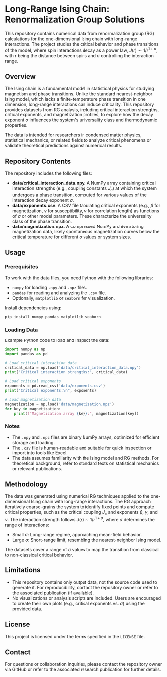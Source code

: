 # Long-Range Ising Chain: Renormalization Group Solutions

This repository contains numerical data from renormalization group (RG) calculations for the one-dimensional Ising chain with long-range interactions. The project studies the critical behavior and phase transitions of the model, where spin interactions decay as a power law, $J(r) \sim 1/r^{1+\sigma}$, with $r$ being the distance between spins and $\sigma$ controlling the interaction range.

## Overview

The Ising chain is a fundamental model in statistical physics for studying magnetism and phase transitions. Unlike the standard nearest-neighbor Ising model, which lacks a finite-temperature phase transition in one dimension, long-range interactions can induce criticality. This repository provides datasets from RG analysis, including critical interaction strengths, critical exponents, and magnetization profiles, to explore how the decay exponent $\sigma$ influences the system's universality class and thermodynamic properties.

The data is intended for researchers in condensed matter physics, statistical mechanics, or related fields to analyze critical phenomena or validate theoretical predictions against numerical results.

## Repository Contents

The repository includes the following files:

- **data/critical_interaction_data.npy**: A NumPy array containing critical interaction strengths (e.g., coupling constants $J_c$) at which the system undergoes a phase transition, computed for various values of the interaction decay exponent $\sigma$.
- **data/exponents.csv**: A CSV file tabulating critical exponents (e.g., $\beta$ for magnetization, $\gamma$ for susceptibility, $\nu$ for correlation length) as functions of $\sigma$ or other model parameters. These characterize the universality class of the phase transition.
- **data/magnetization.npz**: A compressed NumPy archive storing magnetization data, likely spontaneous magnetization curves below the critical temperature for different $\sigma$ values or system sizes.

## Usage

### Prerequisites
To work with the data files, you need Python with the following libraries:
- `numpy` for loading `.npy` and `.npz` files.
- `pandas` for reading and analyzing the `.csv` file.
- Optionally, `matplotlib` or `seaborn` for visualization.

Install dependencies using:
```bash
pip install numpy pandas matplotlib seaborn
```

### Loading Data
Example Python code to load and inspect the data:

```python
import numpy as np
import pandas as pd

# Load critical interaction data
critical_data = np.load('data/critical_interaction_data.npy')
print("Critical interaction strengths:", critical_data)

# Load critical exponents
exponents = pd.read_csv('data/exponents.csv')
print("Critical exponents:\n", exponents)

# Load magnetization data
magnetization = np.load('data/magnetization.npz')
for key in magnetization:
    print(f"Magnetization array {key}:", magnetization[key])
```

### Notes
- The `.npy` and `.npz` files are binary NumPy arrays, optimized for efficient storage and loading.
- The `.csv` file is human-readable and suitable for quick inspection or import into tools like Excel.
- The data assumes familiarity with the Ising model and RG methods. For theoretical background, refer to standard texts on statistical mechanics or relevant publications.

## Methodology

The data was generated using numerical RG techniques applied to the one-dimensional Ising chain with long-range interactions. The RG approach iteratively coarse-grains the system to identify fixed points and compute critical properties, such as the critical coupling $J_c$ and exponents $\beta$, $\gamma$, and $\nu$. The interaction strength follows $J(r) \sim 1/r^{1+\sigma}$, where $\sigma$ determines the range of interactions:
- Small $\sigma$: Long-range regime, approaching mean-field behavior.
- Large $\sigma$: Short-range limit, resembling the nearest-neighbor Ising model.

The datasets cover a range of $\sigma$ values to map the transition from classical to non-classical critical behavior.

## Limitations

- This repository contains only output data, not the source code used to generate it. For reproducibility, contact the repository owner or refer to the associated publication (if available).
- No visualizations or analysis scripts are included. Users are encouraged to create their own plots (e.g., critical exponents vs. $\sigma$) using the provided data.

## License

This project is licensed under the terms specified in the `LICENSE` file.

## Contact

For questions or collaboration inquiries, please contact the repository owner via GitHub or refer to the associated research publication for further details.